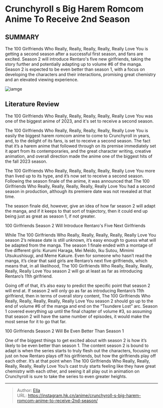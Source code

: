 # Crunchyroll s Big Harem Romcom Anime To Receive 2nd Season


## SUMMARY 



  The 100 Girlfriends Who Really, Really, Really, Really, Really Love You is getting a second season after a successful first season, and fans are excited.   Season 2 will introduce Rentaro&#39;s five new girlfriends, taking the story further and potentially adapting up to volume #6 of the manga.   Season 2 is expected to be even better than season 1, with a focus on developing the characters and their interactions, promising great chemistry and an elevated viewing experience.  

![iamge](https://static1.srcdn.com/wordpress/wp-content/uploads/2023/12/the-100-girlfriends-who-really-really-really-really-really-love-you-rentaro-family-1.jpg)

## Literature Review

The 100 Girlfriends Who Really, Really, Really, Really, Really Love You was one of the biggest anime of 2023, and it&#39;s set to receive a second season.




The 100 Girlfriends Who Really, Really, Really, Really, Really Love You is easily the biggest harem romcom anime to come to Crunchyroll in years, and, to the delight of its fans, is set to receive a second season. The fact that it’s a harem anime that followed through on its premise immediately set it apart from its contemporaries, and the great character writing, creative animation, and overall direction made the anime one of the biggest hits of the fall 2023 season.




The 100 Girlfriends Who Really, Really, Really, Really, Really Love You more than lived up to its hype, and it’s now set to receive a second season. Following the season finale of the anime, it was announced that The 100 Girlfriends Who Really, Really, Really, Really, Really Love You had a second season in production, although its premiere date was not revealed at that time.


 

The season finale did, however, give an idea of how far season 2 will adapt the manga, and if it keeps to that sort of trajectory, then it could end up being just as great as season 1, if not greater.


 100 Girlfriends Season 2 Will Introduce Rentaro&#39;s Five Next Girlfriends 
          




While The 100 Girlfriends Who Really, Really, Really, Really, Really Love You season 2’s release date is still unknown, it’s easy enough to guess what will be adapted from the manga. The season 1 finale ended with a montage of five different girls: Kurumi Haraga, Mei Meido, Iku Sutou, Mimimi Utsukushisugi, and Meme Kakure. Even for someone who hasn’t read the manga, it’s clear that said girls are Rentaro’s next five girlfriends, which means that, in all likelihood, The 100 Girlfriends Who Really, Really, Really, Really, Really Love You season 2 will go at least as far as introducing Rentaro’s 11th girlfriend.

Going off of that, it’s also easy to predict the specific point that season 2 will end at. If season 2 will only go as far as introducing Rentaro’s 11th girlfriend, then in terms of overall story content, The 100 Girlfriends Who Really, Really, Really, Really, Really Love You season 2 should go up to the end of volume #6 of the manga and end on the “Tsundere Lost” arc. Season 1 covered everything up until the final chapter of volume #3, so assuming that season 2 will have the same number of episodes, it would make the most sense for it to go that far.






 100 Girlfriends Season 2 Will Be Even Better Than Season 1 

 

One of the biggest things to get excited about with season 2 is how it’s likely to be even better than season 1. The content season 2 is bound to adapt is when the series starts to truly flesh out the characters, focusing not just on how Rentaro plays off his girlfriends, but how the girlfriends play off each other. It’s at that point when The 100 Girlfriends Who Really, Really, Really, Really, Really Love You’s cast truly starts feeling like they have great chemistry with each other, and seeing it all play out in animation on Crunchyroll is sure to take the series to even greater heights.



---

> Author: [Ella](https://instagram.hk.cn/)  
> URL: https://instagram.hk.cn/anime/crunchyroll-s-big-harem-romcom-anime-to-receive-2nd-season/  

